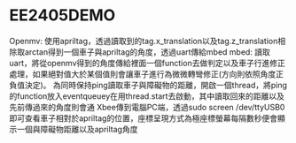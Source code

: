 # EE2405DEMO
Openmv:
  使用apriltag，透過讀取到的tag.x_translation以及tag.z_translation相除取arctan得到一個車子與apriltag的角度，透過uart傳給mbed
mbed:
  讀取uart，將從openmv得到的角度傳給裡面一個function去做判定以及車子行進修正處理，如果絕對值大於某個值則會讓車子進行為微微轉彎修正(方向則依照角度正負值決定)。
  為同時保持ping讀取車子與障礙物的距離，開啟一個thread，將ping的function放入eventqueuey在用thread.start去啟動，其中讀取回來的距離以及先前傳過來的角度則會通
  Xbee傳到電腦PC端，透過sudo screen /dev/ttyUSB0 即可查看車子相對於apriltag的位置，座標呈現方式為極座標螢幕每隔數秒便會顯示一個與障礙物距離以及apriltag角度
